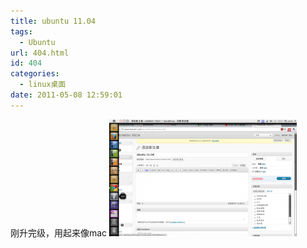 ```yaml
---
title: ubuntu 11.04
tags:
  - Ubuntu
url: 404.html
id: 404
categories:
  - linux桌面
date: 2011-05-08 12:59:01
---
```


刚升完级，用起来像mac [![](/uploads/2011/05/Screenshot-300x187.png "Screenshot")](http://www.humen1.net/?attachment_id=405)